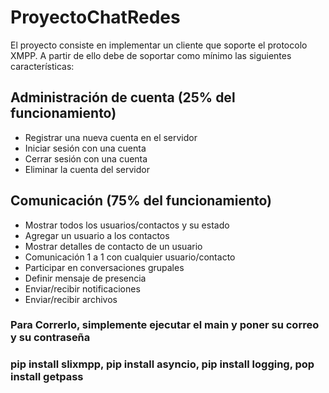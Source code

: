 ﻿# ProyectoChatRedes

El proyecto consiste en implementar un cliente que soporte el protocolo XMPP. A partir de ello
debe de soportar como mínimo las siguientes características:

## Administración de cuenta (25% del funcionamiento)
- Registrar una nueva cuenta en el servidor
- Iniciar sesión con una cuenta
- Cerrar sesión con una cuenta
- Eliminar la cuenta del servidor


## Comunicación (75% del funcionamiento)
- Mostrar todos los usuarios/contactos y su estado
- Agregar un usuario a los contactos
- Mostrar detalles de contacto de un usuario
- Comunicación 1 a 1 con cualquier usuario/contacto
- Participar en conversaciones grupales
- Definir mensaje de presencia
- Enviar/recibir notificaciones
- Enviar/recibir archivos


### Para Correrlo, simplemente ejecutar el main y poner su correo y su contraseña

### pip install slixmpp, pip install asyncio, pip install logging, pop install getpass
